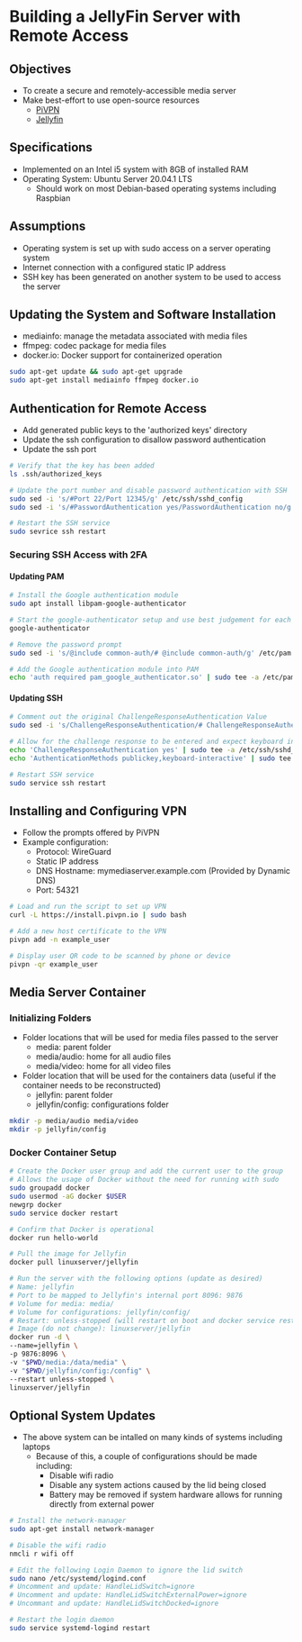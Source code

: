 # Building a JellyFin Server with Remote Access

## Objectives

- To create a secure and remotely-accessible media server
- Make best-effort to use open-source resources
  - [PiVPN](https://github.com/pivpn/pivpn)
  - [Jellyfin](https://jellyfin.org/)

## Specifications

- Implemented on an Intel i5 system with 8GB of installed RAM
- Operating System: Ubuntu Server 20.04.1 LTS
  - Should work on most Debian-based operating systems including Raspbian

## Assumptions

- Operating system is set up with sudo access on a server operating system
- Internet connection with a configured static IP address
- SSH key has been generated on another system to be used to access the server

## Updating the System and Software Installation

- mediainfo: manage the metadata associated with media files
- ffmpeg: codec package for media files
- docker.io: Docker support for containerized operation

```bash
sudo apt-get update && sudo apt-get upgrade
sudo apt-get install mediainfo ffmpeg docker.io
```

## Authentication for Remote Access

- Add generated public keys to the 'authorized keys' directory
- Update the ssh configuration to disallow password authentication
- Update the ssh port

```bash
# Verify that the key has been added
ls .ssh/authorized_keys

# Update the port number and disable password authentication with SSH
sudo sed -i 's/#Port 22/Port 12345/g' /etc/ssh/sshd_config
sudo sed -i 's/#PasswordAuthentication yes/PasswordAuthentication no/g' /etc/ssh/sshd_config

# Restart the SSH service
sudo sevrice ssh restart
```

### Securing SSH Access with 2FA

#### Updating PAM

```bash
# Install the Google authentication module
sudo apt install libpam-google-authenticator

# Start the google-authenticator setup and use best judgement for each step
google-authenticator

# Remove the password prompt
sudo sed -i 's/@include common-auth/# @include common-auth/g' /etc/pam.d/sshd

# Add the Google authentication module into PAM
echo 'auth required pam_google_authenticator.so' | sudo tee -a /etc/pam.d/sshd
```

#### Updating SSH

```bash
# Comment out the original ChallengeResponseAuthentication Value
sudo sed -i 's/ChallengeResponseAuthentication/# ChallengeResponseAuthentication/g' /etc/ssh/sshd_config

# Allow for the challenge response to be entered and expect keyboard input during authentication
echo 'ChallengeResponseAuthentication yes' | sudo tee -a /etc/ssh/sshd_config
echo 'AuthenticationMethods publickey,keyboard-interactive' | sudo tee -a /etc/ssh/sshd_config

# Restart SSH service
sudo service ssh restart
```

## Installing and Configuring VPN

- Follow the prompts offered by PiVPN
- Example configuration:
  - Protocol: WireGuard
  - Static IP address
  - DNS Hostname: mymediaserver.example.com (Provided by Dynamic DNS)
  - Port: 54321

```bash
# Load and run the script to set up VPN
curl -L https://install.pivpn.io | sudo bash

# Add a new host certificate to the VPN
pivpn add -n example_user

# Display user QR code to be scanned by phone or device
pivpn -qr example_user
```

## Media Server Container

### Initializing Folders

- Folder locations that will be used for media files passed to the server
  - media: parent folder
  - media/audio: home for all audio files
  - media/video: home for all video files
- Folder location that will be used for the containers data (useful if the container needs to be reconstructed)
  - jellyfin: parent folder
  - jellyfin/config: configurations folder

```bash
mkdir -p media/audio media/video
mkdir -p jellyfin/config
```

### Docker Container Setup

```bash
# Create the Docker user group and add the current user to the group
# Allows the usage of Docker without the need for running with sudo
sudo groupadd docker
sudo usermod -aG docker $USER
newgrp docker
sudo service docker restart

# Confirm that Docker is operational
docker run hello-world

# Pull the image for Jellyfin
docker pull linuxserver/jellyfin

# Run the server with the following options (update as desired)
# Name: jellyfin
# Port to be mapped to Jellyfin's internal port 8096: 9876
# Volume for media: media/
# Volume for configurations: jellyfin/config/
# Restart: unless-stopped (will restart on boot and docker service restert)
# Image (do not change): linuxserver/jellyfin
docker run -d \
--name=jellyfin \
-p 9876:8096 \
-v "$PWD/media:/data/media" \
-v "$PWD/jellyfin/config:/config" \
--restart unless-stopped \
linuxserver/jellyfin
```

## Optional System Updates

- The above system can be intalled on many kinds of systems including laptops
  - Because of this, a couple of configurations should be made including:
    - Disable wifi radio
    - Disable any system actions caused by the lid being closed
    - Battery may be removed if system hardware allows for running directly from external power

```bash
# Install the network-manager
sudo apt-get install network-manager

# Disable the wifi radio
nmcli r wifi off

# Edit the following Login Daemon to ignore the lid switch  
sudo nano /etc/systemd/logind.conf
# Uncomment and update: HandleLidSwitch=ignore
# Uncomment and update: HandleLidSwitchExternalPower=ignore
# Uncommant and update: HandleLidSwitchDocked=ignore

# Restart the login daemon
sudo service systemd-logind restart
```
